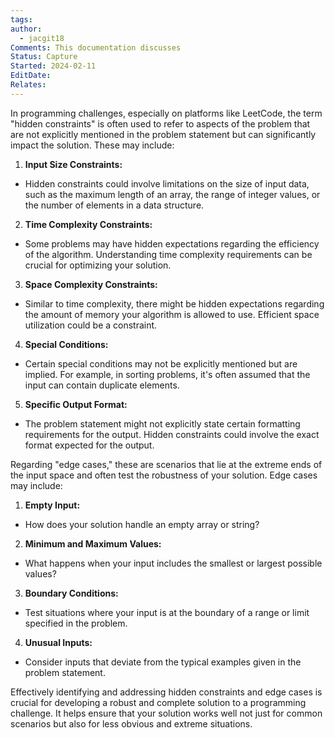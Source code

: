 ```yaml
---
tags: 
author:
  - jacgit18
Comments: This documentation discusses
Status: Capture
Started: 2024-02-11
EditDate: 
Relates:
---
```

In programming challenges, especially on platforms like LeetCode, the term "hidden constraints" is often used to refer to aspects of the problem that are not explicitly mentioned in the problem statement but can significantly impact the solution. These may include:  
  
1. **Input Size Constraints:**  
- Hidden constraints could involve limitations on the size of input data, such as the maximum length of an array, the range of integer values, or the number of elements in a data structure.  
  
2. **Time Complexity Constraints:**  
- Some problems may have hidden expectations regarding the efficiency of the algorithm. Understanding time complexity requirements can be crucial for optimizing your solution.  
  
3. **Space Complexity Constraints:**  
- Similar to time complexity, there might be hidden expectations regarding the amount of memory your algorithm is allowed to use. Efficient space utilization could be a constraint.  
  
4. **Special Conditions:**  
- Certain special conditions may not be explicitly mentioned but are implied. For example, in sorting problems, it's often assumed that the input can contain duplicate elements.  
  
5. **Specific Output Format:**  
- The problem statement might not explicitly state certain formatting requirements for the output. Hidden constraints could involve the exact format expected for the output.  
  
Regarding "edge cases," these are scenarios that lie at the extreme ends of the input space and often test the robustness of your solution. Edge cases may include:  
  
1. **Empty Input:**  
- How does your solution handle an empty array or string?  
  
2. **Minimum and Maximum Values:**  
- What happens when your input includes the smallest or largest possible values?  
  
3. **Boundary Conditions:**  
- Test situations where your input is at the boundary of a range or limit specified in the problem.  
  
4. **Unusual Inputs:**  
- Consider inputs that deviate from the typical examples given in the problem statement.  
  
Effectively identifying and addressing hidden constraints and edge cases is crucial for developing a robust and complete solution to a programming challenge. It helps ensure that your solution works well not just for common scenarios but also for less obvious and extreme situations.